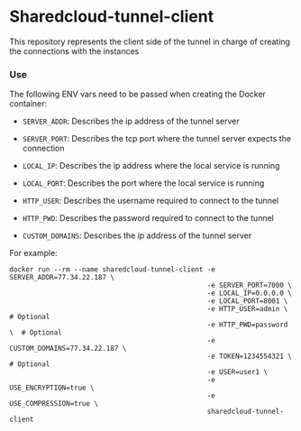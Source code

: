 # Sharedcloud-tunnel-client

This repository represents the client side of the tunnel in charge of creating the connections with the instances

### Use

The following ENV vars need to be passed when creating the Docker container:

* `SERVER_ADDR`: Describes the ip address of the tunnel server
* `SERVER_PORT`: Describes the tcp port where the tunnel server expects the connection

* `LOCAL_IP`: Describes the ip address where the local service is running
* `LOCAL_PORT`: Describes the port where the local service is running
* `HTTP_USER`: Describes the username required to connect to the tunnel
* `HTTP_PWD`: Describes the password required to connect to the tunnel
* `CUSTOM_DOMAINS`: Describes the ip address of the tunnel server

For example:
```
docker run --rm --name sharedcloud-tunnel-client -e SERVER_ADDR=77.34.22.187 \
                                                 -e SERVER_PORT=7000 \
                                                 -e LOCAL_IP=0.0.0.0 \
                                                 -e LOCAL_PORT=8001 \
                                                 -e HTTP_USER=admin \  # Optional
                                                 -e HTTP_PWD=password \  # Optional
                                                 -e CUSTOM_DOMAINS=77.34.22.187 \
                                                 -e TOKEN=1234554321 \  # Optional
                                                 -e USER=user1 \
                                                 -e USE_ENCRYPTION=true \
                                                 -e USE_COMPRESSION=true \
                                                 sharedcloud-tunnel-client
```